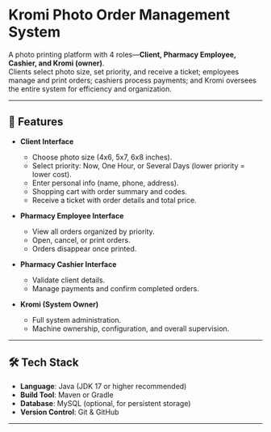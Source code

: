 # Kromi Photo Order Management System

A photo printing platform with 4 roles—**Client, Pharmacy Employee, Cashier, and Kromi (owner)**.  
Clients select photo size, set priority, and receive a ticket; employees manage and print orders; cashiers process payments; and Kromi oversees the entire system for efficiency and organization.  

---

## 🚀 Features

- **Client Interface**  
  - Choose photo size (4x6, 5x7, 6x8 inches).  
  - Select priority: Now, One Hour, or Several Days (lower priority = lower cost).  
  - Enter personal info (name, phone, address).  
  - Shopping cart with order summary and codes.  
  - Receive a ticket with order details and total price.  

- **Pharmacy Employee Interface**  
  - View all orders organized by priority.  
  - Open, cancel, or print orders.  
  - Orders disappear once printed.  

- **Pharmacy Cashier Interface**  
  - Validate client details.  
  - Manage payments and confirm completed orders.  

- **Kromi (System Owner)**  
  - Full system administration.  
  - Machine ownership, configuration, and overall supervision.  

---

## 🛠️ Tech Stack

- **Language**: Java (JDK 17 or higher recommended)  
- **Build Tool**: Maven or Gradle  
- **Database**: MySQL (optional, for persistent storage)  
- **Version Control**: Git & GitHub  

---
